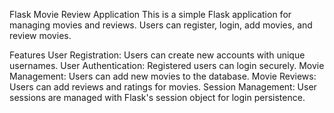 Flask Movie Review Application
This is a simple Flask application for managing movies and reviews. Users can register, login, add movies, and review movies.

Features
User Registration: Users can create new accounts with unique usernames.
User Authentication: Registered users can login securely.
Movie Management: Users can add new movies to the database.
Movie Reviews: Users can add reviews and ratings for movies.
Session Management: User sessions are managed with Flask's session object for login persistence.
